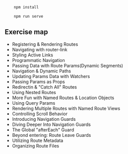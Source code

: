 ```bash
    npm install
```

```bash
    npm run serve
```
  
## Exercise map

- Registering & Rendering Routes
- Navigating with router-link
- Styling Active Links
- Programmatic Navigation
- Passing Data with Route Params(Dynamic Segments)
- Navigation & Dynamic Paths
- Updating Params Data with Watchers
- Passing Params as Props
- Redirectin & "Catch All" Routes
- Using Nested Routes
- More Fun with Named Routes & Location Objects
- Using Query Params
- Rendering Multiple Routes with Named Route Views
- Controlling Scroll Behavior
- Introducing Navigation Guards
- Diving Deeper Into Navigation Guards
- The Global "afterEach" Guard
- Beyond entering: Route Leave Guards
- Utilizing Route Metadata
- Organizing Route Files
